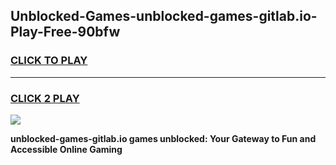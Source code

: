
## Unblocked-Games-unblocked-games-gitlab.io-Play-Free-90bfw
<h3>
<a href="https://premium76.site?title=unblocked-games-gitlab.io&ref=15A">CLICK TO PLAY</a></h3>
<hr>

<h3>
<a href="https://premium76.site?title=unblocked-games-gitlab.io&ref=15A">CLICK 2 PLAY</a>
  
</h3>

<a href="https://premium76.site?title=unblocked-games-gitlab.io&ref=15A"><img src="https://clearcache.store/games.png"></a>


**unblocked-games-gitlab.io games unblocked: Your Gateway to Fun and Accessible Online Gaming**

